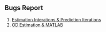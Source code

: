 ## Bugs Report

1.  [Estimation Interations & Prediction
    Iterations](Estimation_Interations_&_Prediction_Iterations "wikilink")
2.  [OD Estimation & MATLAB](OD_Estimation_&_MATLAB "wikilink")